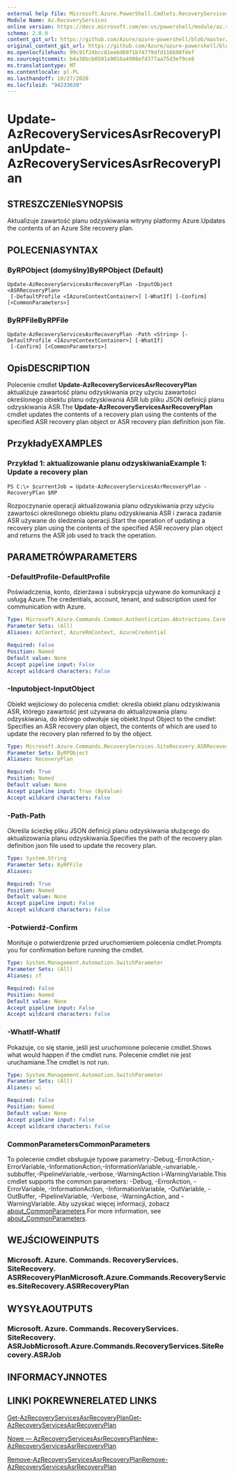 ```yaml
---
external help file: Microsoft.Azure.PowerShell.Cmdlets.RecoveryServices.SiteRecovery.dll-Help.xml
Module Name: Az.RecoveryServices
online version: https://docs.microsoft.com/en-us/powershell/module/az.recoveryservices/update-azrecoveryservicesasrrecoveryplan
schema: 2.0.0
content_git_url: https://github.com/Azure/azure-powershell/blob/master/src/RecoveryServices/RecoveryServices/help/Update-AzRecoveryServicesAsrRecoveryPlan.md
original_content_git_url: https://github.com/Azure/azure-powershell/blob/master/src/RecoveryServices/RecoveryServices/help/Update-AzRecoveryServicesAsrRecoveryPlan.md
ms.openlocfilehash: 99c91f24bcc81ee6d6971b74779dfd116b90fdef
ms.sourcegitcommit: b4a38bcb0501a9016a4998efd377aa75d3ef9ce8
ms.translationtype: MT
ms.contentlocale: pl-PL
ms.lasthandoff: 10/27/2020
ms.locfileid: "94233639"
---
```

# <span data-ttu-id="620b8-101">Update-AzRecoveryServicesAsrRecoveryPlan</span><span class="sxs-lookup"><span data-stu-id="620b8-101">Update-AzRecoveryServicesAsrRecoveryPlan</span></span>

## <span data-ttu-id="620b8-102">STRESZCZENIe</span><span class="sxs-lookup"><span data-stu-id="620b8-102">SYNOPSIS</span></span>
<span data-ttu-id="620b8-103">Aktualizuje zawartość planu odzyskiwania witryny platformy Azure.</span><span class="sxs-lookup"><span data-stu-id="620b8-103">Updates the contents of an Azure Site recovery plan.</span></span>

## <span data-ttu-id="620b8-104">POLECENIA</span><span class="sxs-lookup"><span data-stu-id="620b8-104">SYNTAX</span></span>

### <span data-ttu-id="620b8-105">ByRPObject (domyślny)</span><span class="sxs-lookup"><span data-stu-id="620b8-105">ByRPObject (Default)</span></span>
```
Update-AzRecoveryServicesAsrRecoveryPlan -InputObject <ASRRecoveryPlan>
 [-DefaultProfile <IAzureContextContainer>] [-WhatIf] [-Confirm] [<CommonParameters>]
```

### <span data-ttu-id="620b8-106">ByRPFile</span><span class="sxs-lookup"><span data-stu-id="620b8-106">ByRPFile</span></span>
```
Update-AzRecoveryServicesAsrRecoveryPlan -Path <String> [-DefaultProfile <IAzureContextContainer>] [-WhatIf]
 [-Confirm] [<CommonParameters>]
```

## <span data-ttu-id="620b8-107">Opis</span><span class="sxs-lookup"><span data-stu-id="620b8-107">DESCRIPTION</span></span>
<span data-ttu-id="620b8-108">Polecenie cmdlet **Update-AzRecoveryServicesAsrRecoveryPlan** aktualizuje zawartość planu odzyskiwania przy użyciu zawartości określonego obiektu planu odzyskiwania ASR lub pliku JSON definicji planu odzyskiwania ASR.</span><span class="sxs-lookup"><span data-stu-id="620b8-108">The **Update-AzRecoveryServicesAsrRecoveryPlan** cmdlet updates the contents of a recovery plan using the contents of the specified ASR recovery plan object or ASR recovery plan definition json file.</span></span>

## <span data-ttu-id="620b8-109">Przykłady</span><span class="sxs-lookup"><span data-stu-id="620b8-109">EXAMPLES</span></span>

### <span data-ttu-id="620b8-110">Przykład 1: aktualizowanie planu odzyskiwania</span><span class="sxs-lookup"><span data-stu-id="620b8-110">Example 1: Update a recovery plan</span></span>
```
PS C:\> $currentJob = Update-AzRecoveryServicesAsrRecoveryPlan -RecoveryPlan $RP
```

<span data-ttu-id="620b8-111">Rozpoczynanie operacji aktualizowania planu odzyskiwania przy użyciu zawartości określonego obiektu planu odzyskiwania ASR i zwraca zadanie ASR używane do śledzenia operacji.</span><span class="sxs-lookup"><span data-stu-id="620b8-111">Start the operation of updating a recovery plan using the contents of the specified ASR recovery plan object and returns the ASR job used to track the operation.</span></span>

## <span data-ttu-id="620b8-112">PARAMETRÓW</span><span class="sxs-lookup"><span data-stu-id="620b8-112">PARAMETERS</span></span>

### <span data-ttu-id="620b8-113">-DefaultProfile</span><span class="sxs-lookup"><span data-stu-id="620b8-113">-DefaultProfile</span></span>
<span data-ttu-id="620b8-114">Poświadczenia, konto, dzierżawa i subskrypcja używane do komunikacji z usługą Azure.</span><span class="sxs-lookup"><span data-stu-id="620b8-114">The credentials, account, tenant, and subscription used for communication with Azure.</span></span>


```yaml
Type: Microsoft.Azure.Commands.Common.Authentication.Abstractions.Core.IAzureContextContainer
Parameter Sets: (All)
Aliases: AzContext, AzureRmContext, AzureCredential

Required: False
Position: Named
Default value: None
Accept pipeline input: False
Accept wildcard characters: False
```

### <span data-ttu-id="620b8-115">-Inputobject</span><span class="sxs-lookup"><span data-stu-id="620b8-115">-InputObject</span></span>
<span data-ttu-id="620b8-116">Obiekt wejściowy do polecenia cmdlet: określa obiekt planu odzyskiwania ASR, którego zawartość jest używana do aktualizowania planu odzyskiwania, do którego odwołuje się obiekt.</span><span class="sxs-lookup"><span data-stu-id="620b8-116">Input Object to the cmdlet: Specifies an ASR recovery plan object, the contents of which are used to update the recovery plan referred to by the object.</span></span>

```yaml
Type: Microsoft.Azure.Commands.RecoveryServices.SiteRecovery.ASRRecoveryPlan
Parameter Sets: ByRPObject
Aliases: RecoveryPlan

Required: True
Position: Named
Default value: None
Accept pipeline input: True (ByValue)
Accept wildcard characters: False
```

### <span data-ttu-id="620b8-117">-Path</span><span class="sxs-lookup"><span data-stu-id="620b8-117">-Path</span></span>
<span data-ttu-id="620b8-118">Określa ścieżkę pliku JSON definicji planu odzyskiwania służącego do aktualizowania planu odzyskiwania.</span><span class="sxs-lookup"><span data-stu-id="620b8-118">Specifies the path of the recovery plan definition json file used to update the recovery plan.</span></span>

```yaml
Type: System.String
Parameter Sets: ByRPFile
Aliases:

Required: True
Position: Named
Default value: None
Accept pipeline input: False
Accept wildcard characters: False
```

### <span data-ttu-id="620b8-119">-Potwierdź</span><span class="sxs-lookup"><span data-stu-id="620b8-119">-Confirm</span></span>
<span data-ttu-id="620b8-120">Monituje o potwierdzenie przed uruchomieniem polecenia cmdlet.</span><span class="sxs-lookup"><span data-stu-id="620b8-120">Prompts you for confirmation before running the cmdlet.</span></span>

```yaml
Type: System.Management.Automation.SwitchParameter
Parameter Sets: (All)
Aliases: cf

Required: False
Position: Named
Default value: None
Accept pipeline input: False
Accept wildcard characters: False
```

### <span data-ttu-id="620b8-121">-WhatIf</span><span class="sxs-lookup"><span data-stu-id="620b8-121">-WhatIf</span></span>
<span data-ttu-id="620b8-122">Pokazuje, co się stanie, jeśli jest uruchomione polecenie cmdlet.</span><span class="sxs-lookup"><span data-stu-id="620b8-122">Shows what would happen if the cmdlet runs.</span></span> <span data-ttu-id="620b8-123">Polecenie cmdlet nie jest uruchamiane.</span><span class="sxs-lookup"><span data-stu-id="620b8-123">The cmdlet is not run.</span></span>

```yaml
Type: System.Management.Automation.SwitchParameter
Parameter Sets: (All)
Aliases: wi

Required: False
Position: Named
Default value: None
Accept pipeline input: False
Accept wildcard characters: False
```

### <span data-ttu-id="620b8-124">CommonParameters</span><span class="sxs-lookup"><span data-stu-id="620b8-124">CommonParameters</span></span>
<span data-ttu-id="620b8-125">To polecenie cmdlet obsługuje typowe parametry:-Debug,-ErrorAction,-ErrorVariable,-InformationAction,-InformationVariable,-unvariable,-subbuffer,-PipelineVariable,-verbose,-WarningAction i-WarningVariable.</span><span class="sxs-lookup"><span data-stu-id="620b8-125">This cmdlet supports the common parameters: -Debug, -ErrorAction, -ErrorVariable, -InformationAction, -InformationVariable, -OutVariable, -OutBuffer, -PipelineVariable, -Verbose, -WarningAction, and -WarningVariable.</span></span> <span data-ttu-id="620b8-126">Aby uzyskać więcej informacji, zobacz [about_CommonParameters](http://go.microsoft.com/fwlink/?LinkID=113216).</span><span class="sxs-lookup"><span data-stu-id="620b8-126">For more information, see [about_CommonParameters](http://go.microsoft.com/fwlink/?LinkID=113216).</span></span>

## <span data-ttu-id="620b8-127">WEJŚCIOWE</span><span class="sxs-lookup"><span data-stu-id="620b8-127">INPUTS</span></span>

### <span data-ttu-id="620b8-128">Microsoft. Azure. Commands. RecoveryServices. SiteRecovery. ASRRecoveryPlan</span><span class="sxs-lookup"><span data-stu-id="620b8-128">Microsoft.Azure.Commands.RecoveryServices.SiteRecovery.ASRRecoveryPlan</span></span>

## <span data-ttu-id="620b8-129">WYSYŁA</span><span class="sxs-lookup"><span data-stu-id="620b8-129">OUTPUTS</span></span>

### <span data-ttu-id="620b8-130">Microsoft. Azure. Commands. RecoveryServices. SiteRecovery. ASRJob</span><span class="sxs-lookup"><span data-stu-id="620b8-130">Microsoft.Azure.Commands.RecoveryServices.SiteRecovery.ASRJob</span></span>

## <span data-ttu-id="620b8-131">INFORMACYJN</span><span class="sxs-lookup"><span data-stu-id="620b8-131">NOTES</span></span>

## <span data-ttu-id="620b8-132">LINKI POKREWNE</span><span class="sxs-lookup"><span data-stu-id="620b8-132">RELATED LINKS</span></span>

[<span data-ttu-id="620b8-133">Get-AzRecoveryServicesAsrRecoveryPlan</span><span class="sxs-lookup"><span data-stu-id="620b8-133">Get-AzRecoveryServicesAsrRecoveryPlan</span></span>](./Get-AzRecoveryServicesAsrRecoveryPlan.md)

[<span data-ttu-id="620b8-134">Nowe — AzRecoveryServicesAsrRecoveryPlan</span><span class="sxs-lookup"><span data-stu-id="620b8-134">New-AzRecoveryServicesAsrRecoveryPlan</span></span>](./New-AzRecoveryServicesAsrRecoveryPlan.md)

[<span data-ttu-id="620b8-135">Remove-AzRecoveryServicesAsrRecoveryPlan</span><span class="sxs-lookup"><span data-stu-id="620b8-135">Remove-AzRecoveryServicesAsrRecoveryPlan</span></span>](./Remove-AzRecoveryServicesAsrRecoveryPlan.md)
